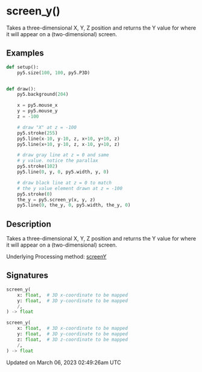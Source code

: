 # screen_y()

Takes a three-dimensional X, Y, Z position and returns the Y value for where it will appear on a (two-dimensional) screen.

## Examples

<div class="example-table">

<div class="example-row"><div class="example-cell-image">

</div><div class="example-cell-code">

```python
def setup():
    py5.size(100, 100, py5.P3D)


def draw():
    py5.background(204)

    x = py5.mouse_x
    y = py5.mouse_y
    z = -100

    # draw "X" at z = -100
    py5.stroke(255)
    py5.line(x-10, y-10, z, x+10, y+10, z)
    py5.line(x+10, y-10, z, x-10, y+10, z)

    # draw gray line at z = 0 and same
    # y value. notice the parallax
    py5.stroke(102)
    py5.line(0, y, 0, py5.width, y, 0)

    # draw black line at z = 0 to match
    # the y value element drawn at z = -100
    py5.stroke(0)
    the_y = py5.screen_y(x, y, z)
    py5.line(0, the_y, 0, py5.width, the_y, 0)
```

</div></div>

</div>

## Description

Takes a three-dimensional X, Y, Z position and returns the Y value for where it will appear on a (two-dimensional) screen.

Underlying Processing method: [screenY](https://processing.org/reference/screenY_.html)

## Signatures

```python
screen_y(
    x: float,  # 3D x-coordinate to be mapped
    y: float,  # 3D y-coordinate to be mapped
    /,
) -> float

screen_y(
    x: float,  # 3D x-coordinate to be mapped
    y: float,  # 3D y-coordinate to be mapped
    z: float,  # 3D z-coordinate to be mapped
    /,
) -> float
```

Updated on March 06, 2023 02:49:26am UTC
